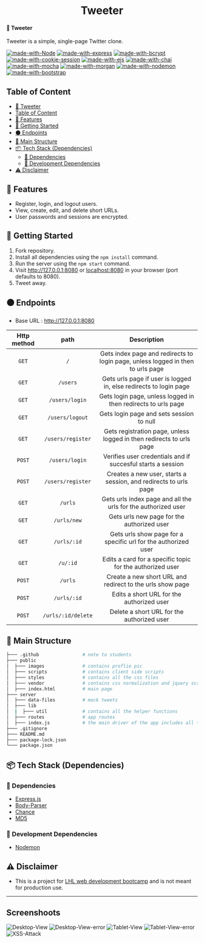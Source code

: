 <h1 align="center">Tweeter</h1>

#### 🔗 Tweeter
Tweeter is a simple, single-page Twitter clone.

[![made-with-Node](https://img.shields.io/badge/Made%20with-Node.js%20-success)](https://nodejs.org/en/)
[![made-with-express](https://img.shields.io/badge/Made%20with-Express.js%20-black)](https://expressjs.com/)
[![made-with-bcrypt](https://img.shields.io/badge/Made%20with-Bcrypt.js%20-blue)](https://www.npmjs.com/package/bcrypt)
[![made-with-cookie-session](https://img.shields.io/badge/Made%20with-Cookie_Session%20-blue)](https://www.npmjs.com/package/cookie-session)
[![made-with-ejs](https://img.shields.io/badge/Made%20with-EJS%20-yellow)](https://ejs.co/)
[![made-with-chai](https://img.shields.io/badge/Made%20with-Chai%20-red)](https://www.chaijs.com/)
[![made-with-mocha](https://img.shields.io/badge/Made%20with-Mocha%20-brown)](https://mochajs.org/)
[![made-with-morgan](https://img.shields.io/badge/Made%20with-Morgan%20-yellow)](https://www.npmjs.com/package/morgan)
[![made-with-nodemon](https://img.shields.io/badge/Made%20with-Nodemon.js%20-success)](https://nodemon.io/)
[![made-with-bootstrap](https://img.shields.io/badge/Made%20with-Bootstrap%20-purple)](https://getbootstrap.com/docs/4.2/getting-started/introduction/)

## Table of Content
- [🔗 Tweeter](#-tweeter)
- [Table of Content](#table-of-content)
- [🌟 Features](#-features)
- [🚀 Getting Started](#-getting-started)
- [⚫ Endpoints](#-endpoints)
- [🧱 Main Structure](#-main-structure)
- [📦 Tech Stack (Dependencies)](#-tech-stack-dependencies)
  - [🔨 Dependencies](#-Dependencies)
  - [🧰 Development Dependencies](#-development-dependencies)
- [⚠️ Disclaimer](#️-disclaimer)

## 🌟 Features
- Register, login, and logout users.
- View, create, edit, and delete short URLs.
- User passwords and sessions are encrypted.
 
## 🚀 Getting Started
1. Fork repository.
2. Install all dependencies using the `npm install` command.
3. Run the server using the `npm start` command.
4. Visit http://127.0.0.1:8080 or [localhost:8080](http://localhost:8080) in your browser (port defaults to 8080).
5. Tweet away.

## ⚫ Endpoints
- Base URL : http://127.0.0.1:8080

| <b> Http method </b> | path                             | Description                                                                             |
| :------------------: | :------------------------------: | :-------------------------------------------------------------------------------------: |
| `GET`                | `/`                              | Gets index page and redirects to login page, unless logged in then to urls page         |
| `GET`                | `/users`                         | Gets urls page if user is logged in, else redirects to login page                       |
| `GET`                | `/users/login`                   | Gets login page, unless logged in then redirects to urls page                           |
| `GET`                | `/users/logout`                  | Gets login page and sets session to null                                                |
| `GET`                | `/users/register`                | Gets registration page, unless logged in then redirects to urls page                    |
| `POST`               | `/users/login`                   | Verifies user credentials and if succesful starts a session                             |
| `POST`               | `/users/register`                | Creates a new user, starts a session, and redirects to urls page                        |
| `GET`                | `/urls`                          | Gets urls index page and all the urls for the authorized user                           |
| `GET`                | `/urls/new`                      | Gets urls new page for the authorized user                                              |
| `GET`                | `/urls/:id`                      | Gets urls show page for a specific url for the authorized user                          |
| `GET`                | `/u/:id`                         | Edits a card for a specific topic for the authorized user                               |
| `POST`               | `/urls`                          | Create a new short URL and redirect to the urls show page                               |
| `POST`               | `/urls/:id`                      | Edits a short URL for the authorized user                                               |
| `POST`               | `/urls/:id/delete`               | Delete a short URL for the authorized user                                              |

## 🧱 Main Structure
```sh
├─── .github                # note to students
├─── public                 
│  ├─── images              # contains proflie pic
│  ├─── scripts             # contains client side scripts
│  ├─── styles              # contains all the css files
│  ├─── vendor              # contains css normalization and jquery scripts
│  ├─── index.html          # main page
├─── server             
│  ├─── data-files          # mock tweets
│  ├─── lib                 
│  |  ├─── util             # contains all the helper functions
│  ├─── routes              # app routes
│  ├─── index.js            # the main driver of the app includes all the routes and server configs
├─── .gitignore
├─── README.md
├─── package-lock.json
└─── package.json
```

## 📦 Tech Stack (Dependencies)

### 🔨 Dependencies
- [Express.js](https://www.npmjs.com/package/express)
- [Body-Parser](https://www.npmjs.com/package/body-parser)
- [Chance](https://www.npmjs.com/package/chance)
- [MD5](https://www.npmjs.com/package/md5)

### 🧰 Development Dependencies
- [Nodemon](https://www.npmjs.com/package/nodemon)

## ⚠️ Disclaimer
- This is a project for [LHL web development bootcamp](https://www.lighthouselabs.ca/) and is not meant for production use.




---
## Screenshoots

![Desktop-View](https://user-images.githubusercontent.com/107829745/222691623-0ab9838a-4fd3-4b90-a2ed-5cfb345864e9.JPG)
![Desktop-View-error](https://user-images.githubusercontent.com/107829745/222691628-cc08fde7-761e-4290-81f4-84131e3f8477.JPG)
![Tablet-View](https://user-images.githubusercontent.com/107829745/222691631-9ff5e95c-c5fa-45a4-89fa-d937abe97df4.JPG)
![Tablet-View-error](https://user-images.githubusercontent.com/107829745/222691634-91406b07-b178-4765-ac0e-2bb89bdabc33.JPG)
![XSS-Attack](https://user-images.githubusercontent.com/107829745/222691637-fda3493a-cdaa-4f21-9da3-ce8e719506b7.JPG)
